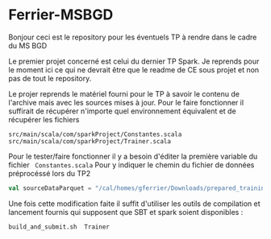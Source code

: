 # Ferrier-MSBGD
Bonjour ceci est le repository pour les éventuels TP à rendre dans le cadre du MS BGD

Le premier projet concerné est celui du dernier TP Spark.
Je reprends pour le moment ici ce qui ne devrait être que le readme de CE sous projet et non pas de tout le repository.

Le projer reprends le matériel fourni pour le TP à savoir le contenu de l'archive mais avec les sources mises à jour.
Pour le faire fonctionner il suffirait de récupérer n'importe quel environnement équivalent et de récupérer les fichiers
```
src/main/scala/com/sparkProject/Constantes.scala
src/main/scala/com/sparkProject/Trainer.scala
```
Pour le tester/faire fonctionner il y a besoin d'éditer la première variable du fichier 
``` Constantes.scala```
Pour y indiquer le chemin du fichier de données préprocéssé lors du TP2
```scala
val sourceDataParquet = "/cal/homes/gferrier/Downloads/prepared_trainingset"
```

Une fois cette modification faite il suffit d'utiliser les outils de compilation et lancement fournis qui supposent que SBT et spark soient disponibles :
```sh
build_and_submit.sh  Trainer
```
